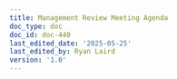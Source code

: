 ```yaml
---
title: Management Review Meeting Agenda
doc_type: doc
doc_id: doc-440
last_edited_date: '2025-05-25'
last_edited_by: Ryan Laird
version: '1.0'
---
```



